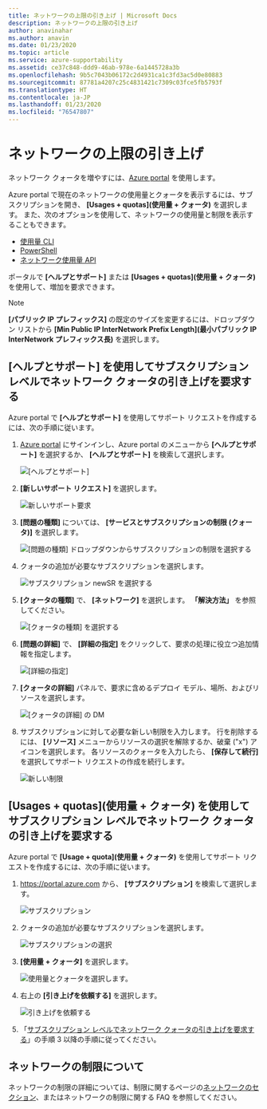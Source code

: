 ```yaml
---
title: ネットワークの上限の引き上げ | Microsoft Docs
description: ネットワークの上限の引き上げ
author: anavinahar
ms.author: anavin
ms.date: 01/23/2020
ms.topic: article
ms.service: azure-supportability
ms.assetid: ce37c848-ddd9-46ab-978e-6a1445728a3b
ms.openlocfilehash: 9b5c7043b06172c2d4931ca1c3fd3ac5d0e80883
ms.sourcegitcommit: 87781a4207c25c4831421c7309c03fce5fb5793f
ms.translationtype: HT
ms.contentlocale: ja-JP
ms.lasthandoff: 01/23/2020
ms.locfileid: "76547807"
---
```

# <a name="networking-limit-increase"></a>ネットワークの上限の引き上げ

ネットワーク クォータを増やすには、[Azure portal](https://portal.azure.com) を使用します。

Azure portal で現在のネットワークの使用量とクォータを表示するには、サブスクリプションを開き、 **[Usages + quotas]\(使用量 + クォータ\)** を選択します。 また、次のオプションを使用して、ネットワークの使用量と制限を表示することもできます。

* [使用量 CLI](/cli/azure/network#az-network-list-usages)
* [PowerShell](/powershell/module/azurerm.network/get-azurermnetworkusage)
* [ネットワーク使用量 API](/rest/api/virtualnetwork/virtualnetworks/listusage)

ポータルで **[ヘルプとサポート]** または **[Usages + quotas]\(使用量 + クォータ\)** を使用して、増加を要求できます。

> [!Note]
> **[パブリック IP プレフィックス]** の既定のサイズを変更するには、ドロップダウン リストから **[Min Public IP InterNetwork Prefix Length]\(最小パブリック IP InterNetwork プレフィックス長\)** を選択します。

## <a name="request-networking-quota-increase-at-subscription-level-using-help--support"></a>[ヘルプとサポート] を使用してサブスクリプション レベルでネットワーク クォータの引き上げを要求する

Azure portal で **[ヘルプとサポート]** を使用してサポート リクエストを作成するには、次の手順に従います。

1. [Azure portal](https://portal.azure.com) にサインインし、Azure portal のメニューから **[ヘルプとサポート]** を選択するか、 **[ヘルプとサポート]** を検索して選択します。

    ![[ヘルプとサポート]](./media/networking-quota-request/help-plus-support.png)

1. **[新しいサポート リクエスト]** を選択します。

    ![新しいサポート要求](./media/networking-quota-request/new-support-request.png)

1. **[問題の種類]** については、 **[サービスとサブスクリプションの制限 (クォータ)]** を選択します。

    ![[問題の種類] ドロップダウンからサブスクリプションの制限を選択する](./media/networking-quota-request/select-quota-issue-type.png)

1. クォータの追加が必要なサブスクリプションを選択します。

    ![サブスクリプション newSR を選択する](./media/networking-quota-request/select-subscription-support-request.png)

1. **[クォータの種類]** で、 **[ネットワーク]** を選択します。 **「解決方法」** を参照してください。

    ![[クォータの種類] を選択する](./media/networking-quota-request/select-quota-type-network.png)

1. **[問題の詳細]** で、 **[詳細の指定]** をクリックして、要求の処理に役立つ追加情報を指定します。

    ![[詳細の指定]](./media/networking-quota-request/provide-details-link.png)

1. **[クォータの詳細]** パネルで、要求に含めるデプロイ モデル、場所、およびリソースを選択します。

    ![[クォータの詳細] の DM](./media/networking-quota-request/quota-details-network.png)

1. サブスクリプションに対して必要な新しい制限を入力します。 行を削除するには、 **[リソース]** メニューからリソースの選択を解除するか、破棄 ("x") アイコンを選択します。 各リソースのクォータを入力したら、 **[保存して続行]** を選択してサポート リクエストの作成を続行します。

    ![新しい制限](./media/networking-quota-request/network-new-limits.png)

## <a name="request-networking-quota-increase-at-subscription-level-using-usages--quotas"></a>[Usages + quotas]\(使用量 + クォータ\) を使用してサブスクリプション レベルでネットワーク クォータの引き上げを要求する

Azure portal で **[Usage + quota]\(使用量 + クォータ\)** を使用してサポート リクエストを作成するには、次の手順に従います。

1. https://portal.azure.com から、 **[サブスクリプション]** を検索して選択します。

    ![サブスクリプション](./media/networking-quota-request/search-for-suscriptions.png)

1. クォータの追加が必要なサブスクリプションを選択します。

    ![サブスクリプションの選択](./media/networking-quota-request/select-subscription-change-quota.png)

1. **[使用量 + クォータ]** を選択します。

    ![使用量とクォータを選択します。](./media/networking-quota-request/select-usage-plus-quotas.png)

1. 右上の **[引き上げを依頼する]** を選択します。

    ![引き上げを依頼する](./media/networking-quota-request/request-increase-from-subscription.png)

1. 「[サブスクリプション レベルでネットワーク クォータの引き上げを要求する](#request-networking-quota-increase-at-subscription-level-using-help--support)」の手順 3 以降の手順に従ってください。

## <a name="about-networking-limits"></a>ネットワークの制限について

ネットワークの制限の詳細については、制限に関するページの[ネットワークのセクション](../../azure-resource-manager/management/azure-subscription-service-limits.md#networking-limits)、またはネットワークの制限に関する FAQ を参照してください。
